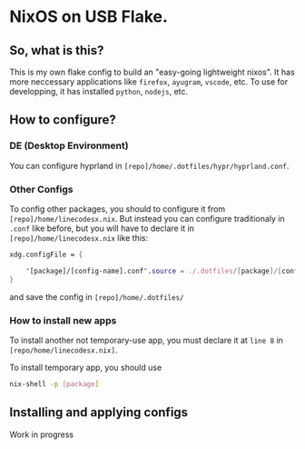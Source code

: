 # NixOS on USB Flake.

## So, what is this?
This is my own flake config to build an "easy-going lightweight nixos". It has more neccessary applications like `firefox`, `ayugram`, `vscode`, etc. To use for developping, it has installed `python`, `nodejs`, etc.

## How to configure?
### DE (Desktop Environment)  
You can configure hyprland in `[repo]/home/.dotfiles/hypr/hyprland.conf`.

### Other Configs
To config other packages, you should to configure it from `[repo]/home/linecodesx.nix`.
But instead you can configure traditionaly in `.conf` like before, but you will have to declare it in `[repo]/home/linecodesx.nix` like this:
```nix
xdg.configFile = {

    "[package]/[config-name].conf".source = ./.dotfiles/[package]/[config-name].conf;
}
```
and save the config in `[repo]/home/.dotfiles/`

### How to install new apps 
To install another not temporary-use app, you must declare it at `line 8` in `[repo/home/linecodesx.nix]`.

To install temporary app, you should use 
```bash
nix-shell -p [package]
```

## Installing and applying configs 
Work in progress